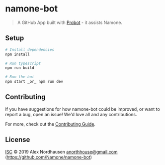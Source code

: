 # namone-bot

> A GitHub App built with [Probot](https://github.com/probot/probot) - it assists Namone.

## Setup

```sh
# Install dependencies
npm install

# Run typescript
npm run build

# Run the bot
npm start _or_ npm run dev
```

## Contributing

If you have suggestions for how namone-bot could be improved, or want to report a bug, open an issue! We'd love all and any contributions.

For more, check out the [Contributing Guide](CONTRIBUTING.md).

## License

[ISC](LICENSE) © 2019 Alex Nordhausen <anorthhouse@gmail.com> (https://github.com/Namone/namone-bot)
